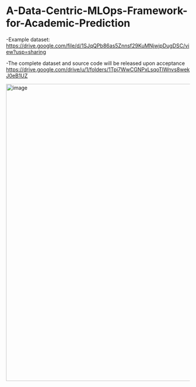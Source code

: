 # A-Data-Centric-MLOps-Framework-for-Academic-Prediction
-Example dataset:
https://drive.google.com/file/d/1SJqQPb86as5Znnsf29KuMNjwjpDugDSC/view?usp=sharing


-The complete dataset and source code will be released upon acceptance
https://drive.google.com/drive/u/1/folders/1Tpj7WwCGNPxLsqoTlWnvs8wekJ0eB1UZ

<img width="1919" height="812" alt="image" src="https://github.com/user-attachments/assets/2a5d2144-4d99-463f-b951-ea933715a15c" />



